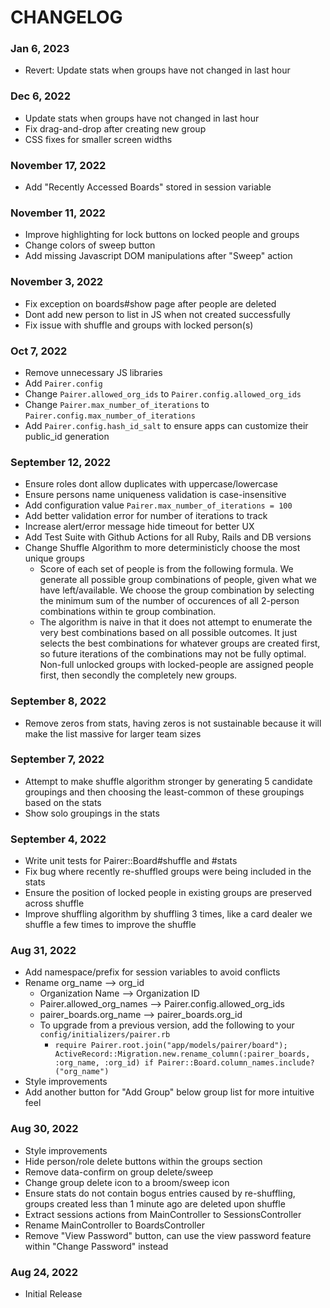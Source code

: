 # CHANGELOG

### Jan 6, 2023
- Revert: Update stats when groups have not changed in last hour

### Dec 6, 2022
- Update stats when groups have not changed in last hour
- Fix drag-and-drop after creating new group
- CSS fixes for smaller screen widths

### November 17, 2022
- Add "Recently Accessed Boards" stored in session variable

### November 11, 2022
- Improve highlighting for lock buttons on locked people and groups
- Change colors of sweep button
- Add missing Javascript DOM manipulations after "Sweep" action

### November 3, 2022
- Fix exception on boards#show page after people are deleted
- Dont add new person to list in JS when not created successfully
- Fix issue with shuffle and groups with locked person(s)

### Oct 7, 2022
- Remove unnecessary JS libraries
- Add `Pairer.config`
- Change `Pairer.allowed_org_ids` to `Pairer.config.allowed_org_ids`
- Change `Pairer.max_number_of_iterations` to `Pairer.config.max_number_of_iterations`
- Add `Pairer.config.hash_id_salt` to ensure apps can customize their public_id generation

### September 12, 2022
- Ensure roles dont allow duplicates with uppercase/lowercase
- Ensure persons name uniqueness validation is case-insensitive
- Add configuration value `Pairer.max_number_of_iterations = 100`
- Add better validation error for number of iterations to track
- Increase alert/error message hide timeout for better UX
- Add Test Suite with Github Actions for all Ruby, Rails and DB versions
- Change Shuffle Algorithm to more deterministicly choose the most unique groups
  * Score of each set of people is from the following formula. We generate all possible group combinations of people, given what we have left/available. We choose the group combination by selecting the minimum sum of the number of occurences of all 2-person combinations within te group combination.
  * The algorithm is naive in that it does not attempt to enumerate the very best combinations based on all possible outcomes. It just selects the best combinations for whatever groups are created first, so future iterations of the combinations may not be fully optimal. Non-full unlocked groups with locked-people are assigned people first, then secondly the completely new groups.

### September 8, 2022
- Remove zeros from stats, having zeros is not sustainable because it will make the list massive for larger team sizes

### September 7, 2022
- Attempt to make shuffle algorithm stronger by generating 5 candidate groupings and then choosing the least-common of these groupings based on the stats
- Show solo groupings in the stats

### September 4, 2022
- Write unit tests for Pairer::Board#shuffle and #stats
- Fix bug where recently re-shuffled groups were being included in the stats
- Ensure the position of locked people in existing groups are preserved across shuffle
- Improve shuffling algorithm by shuffling 3 times, like a card dealer we shuffle a few times to improve the shuffle

### Aug 31, 2022
- Add namespace/prefix for session variables to avoid conflicts
- Rename org_name --> org_id
  * Organization Name --> Organization ID
  * Pairer.allowed_org_names --> Pairer.config.allowed_org_ids
  * pairer_boards.org_name --> pairer_boards.org_id
  * To upgrade from a previous version, add the following to your `config/initializers/pairer.rb`
    * `require Pairer.root.join("app/models/pairer/board"); ActiveRecord::Migration.new.rename_column(:pairer_boards, :org_name, :org_id) if Pairer::Board.column_names.include?("org_name")`
- Style improvements
- Add another button for "Add Group" below group list for more intuitive feel

### Aug 30, 2022
- Style improvements
- Hide person/role delete buttons within the groups section
- Remove data-confirm on group delete/sweep
- Change group delete icon to a broom/sweep icon
- Ensure stats do not contain bogus entries caused by re-shuffling, groups created less than 1 minute ago are deleted upon shuffle
- Extract sessions actions from MainController to SessionsController
- Rename MainController to BoardsController
- Remove "View Password" button, can use the view password feature within "Change Password" instead

### Aug 24, 2022
- Initial Release
